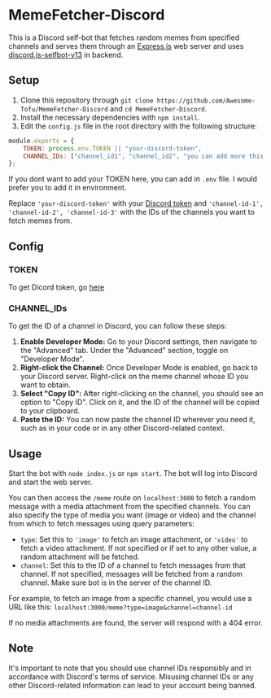 # MemeFetcher-Discord

This is a Discord self-bot that fetches random memes from specified channels and serves them through an [Express.js](https://expressjs.com/) web server and uses [discord.js-selfbot-v13](https://github.com/aiko-chan-ai/discord.js-selfbot-v13/) in backend.

## Setup

1. Clone this repository through `git clone https://github.com/Awesome-Tofu/MemeFetcher-Discord` and `cd MemeFetcher-Discord`.
2. Install the necessary dependencies with `npm install`.
3. Edit the `config.js` file in the root directory with the following structure:

```javascript
module.exports = {
    TOKEN: process.env.TOKEN || "your-discord-token",
    CHANNEL_IDs: ["channel_id1", "channel_id2", "you can add more this way..."]
};
```

If you dont want to add your TOKEN here, you can add in `.env` file. I would prefer you to add it in environment.

Replace `'your-discord-token'` with your [Discord token](https://github.com/aiko-chan-ai/discord.js-selfbot-v13?tab=readme-ov-file#get-token-) and `'channel-id-1', 'channel-id-2', 'channel-id-3'` with the IDs of the channels you want to fetch memes from.

## Config

### TOKEN

To get Dicord token, go [here](https://github.com/aiko-chan-ai/discord.js-selfbot-v13?tab=readme-ov-file#get-token-)

### CHANNEL_IDs

To get the ID of a channel in Discord, you can follow these steps:

1. **Enable Developer Mode:** Go to your Discord settings, then navigate to the "Advanced" tab. Under the "Advanced" section, toggle on "Developer Mode".
2. **Right-click the Channel:** Once Developer Mode is enabled, go back to your Discord server. Right-click on the meme channel whose ID you want to obtain.
3. **Select "Copy ID":** After right-clicking on the channel, you should see an option to "Copy ID". Click on it, and the ID of the channel will be copied to your clipboard.
4. **Paste the ID:** You can now paste the channel ID wherever you need it, such as in your code or in any other Discord-related context.

## Usage

Start the bot with `node index.js` or `npm start`. The bot will log into Discord and start the web server.

You can then access the `/meme` route on `localhost:3000` to fetch a random message with a media attachment from the specified channels. You can also specify the type of media you want (image or video) and the channel from which to fetch messages using query parameters:

- `type`: Set this to `'image'` to fetch an image attachment, or `'video'` to fetch a video attachment. If not specified or if set to any other value, a random attachment will be fetched.
- `channel`: Set this to the ID of a channel to fetch messages from that channel. If not specified, messages will be fetched from a random channel. Make sure bot is in the server of the channel ID.

For example, to fetch an image from a specific channel, you would use a URL like this: `localhost:3000/meme?type=image&channel=channel-id`

If no media attachments are found, the server will respond with a 404 error.


## Note

It's important to note that you should use channel IDs responsibly and in accordance with Discord's terms of service. Misusing channel IDs or any other Discord-related information can lead to your account being banned.
